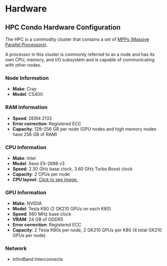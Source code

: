 # Hardware

## HPC Condo Hardware Configuration

The HPC is a commodity cluster that contains a set of [MPPs \(Massive Parallel Processors\)](https://en.wikipedia.org/wiki/Massively_parallel).

A processor in this cluster is commonly referred to as a node and has its own CPU, memory, and I/O subsystem and is capable of communicating with other nodes.

### Node Information

* **Make**: Cray
* **Model**: CS400

### RAM Information

* **Speed**: DDR4 2133
* **Error correction**: Registered ECC
* **Capacity**: 128–256 GB per node \(GPU nodes and high memory nodes have 256 GB of RAM\)

### CPU Information

* **Make**: Intel
* **Model**: Xeon E5-2698 v3
* **Speed**: 2.30 GHz base clock, 3.60 GHz Turbo Boost clock
* **Capacity**: 2 CPUs per node
* **CPU layout**: [Click to see image.](https://github.com/wendikristine/documentation-template/tree/62a326e16ecef2ff128ef0b976de12c16f6ea062/using-the-hpc/screenshots/cpu-layout.png)

### GPU Information

* **Make**: NVIDIA
* **Model**: Tesla K80 \(2 GK210 GPUs on each K80\)
* **Speed**: 560 MHz base clock
* **VRAM**: 24 GB of GDDR5
* **Error correction**: Registered ECC
* **Capacity**: 2 Tesla K80s per node, 2 GK210 GPUs per K80 \(4 total GK210 GPUs per node\)

### Network

* InfiniBand Interconnects


